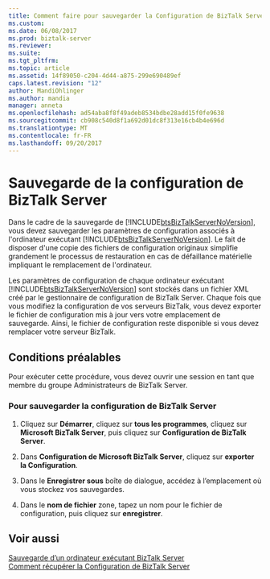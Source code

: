 ```yaml
---
title: Comment faire pour sauvegarder la Configuration de BizTalk Server | Documents Microsoft
ms.custom: 
ms.date: 06/08/2017
ms.prod: biztalk-server
ms.reviewer: 
ms.suite: 
ms.tgt_pltfrm: 
ms.topic: article
ms.assetid: 14f89050-c204-4d44-a875-299e690489ef
caps.latest.revision: "12"
author: MandiOhlinger
ms.author: mandia
manager: anneta
ms.openlocfilehash: ad54aba8f8f49adeb8534bdbe28add15f0fe9638
ms.sourcegitcommit: cb908c540d8f1a692d01dc8f313e16cb4b4e696d
ms.translationtype: MT
ms.contentlocale: fr-FR
ms.lasthandoff: 09/20/2017
---
```

# <a name="how-to-back-up-the-biztalk-server-configuration"></a>Sauvegarde de la configuration de BizTalk Server
Dans le cadre de la sauvegarde de [!INCLUDE[btsBizTalkServerNoVersion](../includes/btsbiztalkservernoversion-md.md)], vous devez sauvegarder les paramètres de configuration associés à l'ordinateur exécutant [!INCLUDE[btsBizTalkServerNoVersion](../includes/btsbiztalkservernoversion-md.md)]. Le fait de disposer d'une copie des fichiers de configuration originaux simplifie grandement le processus de restauration en cas de défaillance matérielle impliquant le remplacement de l'ordinateur.  
  
 Les paramètres de configuration de chaque ordinateur exécutant [!INCLUDE[btsBizTalkServerNoVersion](../includes/btsbiztalkservernoversion-md.md)] sont stockés dans un fichier XML créé par le gestionnaire de configuration de BizTalk Server. Chaque fois que vous modifiez la configuration de vos serveurs BizTalk, vous devez exporter le fichier de configuration mis à jour vers votre emplacement de sauvegarde. Ainsi, le fichier de configuration reste disponible si vous devez remplacer votre serveur BizTalk.  
  
## <a name="prerequisites"></a>Conditions préalables  
 Pour exécuter cette procédure, vous devez ouvrir une session en tant que membre du groupe Administrateurs de BizTalk Server.  
  
### <a name="to-back-up-the-biztalk-server-configuration"></a>Pour sauvegarder la configuration de BizTalk Server  
  
1.  Cliquez sur **Démarrer**, cliquez sur **tous les programmes**, cliquez sur **Microsoft BizTalk Server**, puis cliquez sur **Configuration de BizTalk Server**.  
  
2.  Dans **Configuration de Microsoft BizTalk Server**, cliquez sur **exporter la Configuration**.  
  
3.  Dans le **Enregistrer sous** boîte de dialogue, accédez à l’emplacement où vous stockez vos sauvegardes.  
  
4.  Dans le **nom de fichier** zone, tapez un nom pour le fichier de configuration, puis cliquez sur **enregistrer**.  
  
## <a name="see-also"></a>Voir aussi  
 [Sauvegarde d’un ordinateur exécutant BizTalk Server](../core/backing-up-a-computer-running-biztalk-server.md)   
 [Comment récupérer la Configuration de BizTalk Server](../core/how-to-recover-the-biztalk-server-configuration.md)